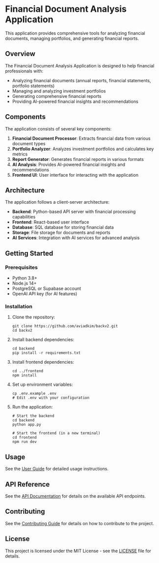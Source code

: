 # Financial Document Analysis Application

This application provides comprehensive tools for analyzing financial documents, managing portfolios, and generating financial reports.

## Overview

The Financial Document Analysis Application is designed to help financial professionals with:

- Analyzing financial documents (annual reports, financial statements, portfolio statements)
- Managing and analyzing investment portfolios
- Generating comprehensive financial reports
- Providing AI-powered financial insights and recommendations

## Components

The application consists of several key components:

1. **Financial Document Processor**: Extracts financial data from various document types
2. **Portfolio Analyzer**: Analyzes investment portfolios and calculates key metrics
3. **Report Generator**: Generates financial reports in various formats
4. **AI Analysis**: Provides AI-powered financial insights and recommendations
5. **Frontend UI**: User interface for interacting with the application

## Architecture

The application follows a client-server architecture:

- **Backend**: Python-based API server with financial processing capabilities
- **Frontend**: React-based user interface
- **Database**: SQL database for storing financial data
- **Storage**: File storage for documents and reports
- **AI Services**: Integration with AI services for advanced analysis

## Getting Started

### Prerequisites

- Python 3.8+
- Node.js 14+
- PostgreSQL or Supabase account
- OpenAI API key (for AI features)

### Installation

1. Clone the repository:
   ```
   git clone https://github.com/aviadkim/backv2.git
   cd backv2
   ```

2. Install backend dependencies:
   ```
   cd backend
   pip install -r requirements.txt
   ```

3. Install frontend dependencies:
   ```
   cd ../frontend
   npm install
   ```

4. Set up environment variables:
   ```
   cp .env.example .env
   # Edit .env with your configuration
   ```

5. Run the application:
   ```
   # Start the backend
   cd backend
   python app.py
   
   # Start the frontend (in a new terminal)
   cd frontend
   npm run dev
   ```

## Usage

See the [User Guide](user_guide.md) for detailed usage instructions.

## API Reference

See the [API Documentation](api_docs.md) for details on the available API endpoints.

## Contributing

See the [Contributing Guide](contributing.md) for details on how to contribute to the project.

## License

This project is licensed under the MIT License - see the [LICENSE](LICENSE) file for details.
